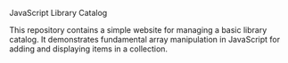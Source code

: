 JavaScript Library Catalog

This repository contains a simple website for managing a basic library catalog. It demonstrates fundamental array manipulation in JavaScript for adding and displaying items in a collection.
